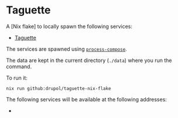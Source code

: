 # Taguette

A [Nix flake] to locally spawn the following services:

- [Taguette]

The services are spawned using [`process-compose`].

The data are kept in the current directory (`./data`) where you run the command.

To run it:

```shell
nix run github:drupol/taguette-nix-flake
```

The following services will be available at the following addresses:

- [Taguette]: http://localhost:7465

[`process-compose`]: https://github.com/F1bonacc1/process-compose
[Taguette]: https://www.taguette.org/
